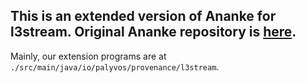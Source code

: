 ## This is an extended version of Ananke for l3stream. Original Ananke repository is [here](https://github.com/dmpalyvos/ananke).
Mainly, our extension programs are at `./src/main/java/io/palyvos/provenance/l3stream`. 